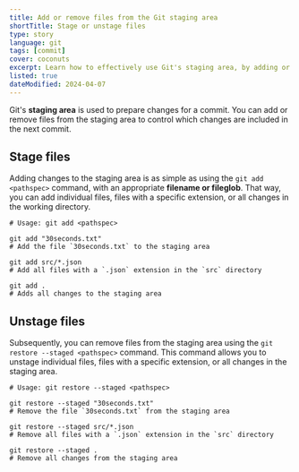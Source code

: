 ```yaml
---
title: Add or remove files from the Git staging area
shortTitle: Stage or unstage files
type: story
language: git
tags: [commit]
cover: coconuts
excerpt: Learn how to effectively use Git's staging area, by adding or removing files from it.
listed: true
dateModified: 2024-04-07
---
```


Git's **staging area** is used to prepare changes for a commit. You can add or remove files from the staging area to control which changes are included in the next commit.

## Stage files

Adding changes to the staging area is as simple as using the `git add <pathspec>` command, with an appropriate **filename or fileglob**. That way, you can add individual files, files with a specific extension, or all changes in the working directory.

```shell
# Usage: git add <pathspec>

git add "30seconds.txt"
# Add the file `30seconds.txt` to the staging area

git add src/*.json
# Add all files with a `.json` extension in the `src` directory

git add .
# Adds all changes to the staging area
```

## Unstage files

Subsequently, you can remove files from the staging area using the `git restore --staged <pathspec>` command. This command allows you to unstage individual files, files with a specific extension, or all changes in the staging area.

```shell
# Usage: git restore --staged <pathspec>

git restore --staged "30seconds.txt"
# Remove the file `30seconds.txt` from the staging area

git restore --staged src/*.json
# Remove all files with a `.json` extension in the `src` directory

git restore --staged .
# Remove all changes from the staging area
```
